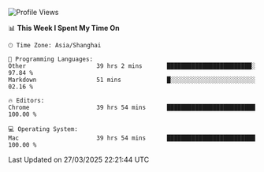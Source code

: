 <!--START_SECTION:waka-->
![Profile Views](http://img.shields.io/badge/Profile%20Views-3-blue)

📊 **This Week I Spent My Time On** 

```text
🕑︎ Time Zone: Asia/Shanghai

💬 Programming Languages: 
Other                    39 hrs 2 mins       ████████████████████████░   97.84 % 
Markdown                 51 mins             █░░░░░░░░░░░░░░░░░░░░░░░░   02.16 % 

🔥 Editors: 
Chrome                   39 hrs 54 mins      █████████████████████████   100.00 % 

💻 Operating System: 
Mac                      39 hrs 54 mins      █████████████████████████   100.00 % 
```


 Last Updated on 27/03/2025 22:21:44 UTC
<!--END_SECTION:waka-->